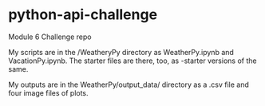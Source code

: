 # python-api-challenge
Module 6 Challenge repo

My scripts are in the /WeatheryPy directory as WeatherPy.ipynb and VacationPy.ipynb.  The starter files are there, too, as -starter versions of the same.

My outputs are in the WeatherPy/output_data/ directory as a .csv file and four image files of plots.
